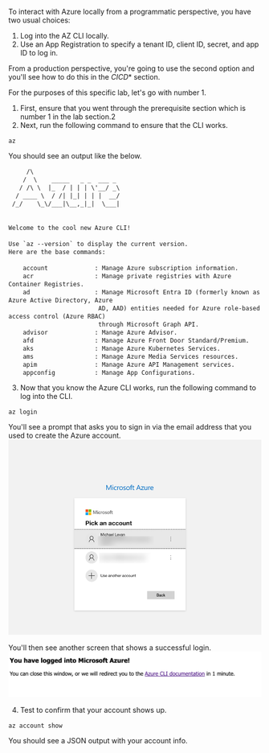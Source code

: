 To interact with Azure locally from a programmatic perspective, you have two usual choices:

1. Log into the AZ CLI locally.
2. Use an App Registration to specify a tenant ID, client ID, secret, and app ID to log in.

From a production perspective, you're going to use the second option and you'll see how to do this in the *CICD** section.

For the purposes of this specific lab, let's go with number 1.

1. First, ensure that you went through the prerequisite section which is number 1 in the lab section.2
2. Next, run the following command to ensure that the CLI works.
```
az
```

You should see an output like the below.
```
     /\
    /  \    _____   _ _  ___ _
   / /\ \  |_  / | | | \'__/ _\
  / ____ \  / /| |_| | | |  __/
 /_/    \_\/___|\__,_|_|  \___|


Welcome to the cool new Azure CLI!

Use `az --version` to display the current version.
Here are the base commands:

    account             : Manage Azure subscription information.
    acr                 : Manage private registries with Azure Container Registries.
    ad                  : Manage Microsoft Entra ID (formerly known as Azure Active Directory, Azure
                         AD, AAD) entities needed for Azure role-based access control (Azure RBAC)
                         through Microsoft Graph API.
    advisor             : Manage Azure Advisor.
    afd                 : Manage Azure Front Door Standard/Premium.
    aks                 : Manage Azure Kubernetes Services.
    ams                 : Manage Azure Media Services resources.
    apim                : Manage Azure API Management services.
    appconfig           : Manage App Configurations.
```

3. Now that you know the Azure CLI works, run the following command to log into the CLI.

```
az login
```

You'll see a prompt that asks you to sign in via the email address that you used to create the Azure account.
![](../images/picklogin.png)

You'll then see another screen that shows a successful login.
![](../images/login.png)

4. Test to confirm that your account shows up.
```
az account show
```

You should see a JSON output with your account info.